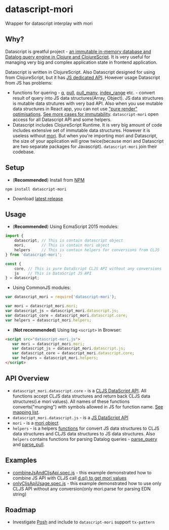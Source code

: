 # datascript-mori

Wrapper for datascript interplay with mori

## Why?

Datascript is greatful project - [an immutable in-memory database and Datalog query engine in Clojure and ClojureScript](https://github.com/tonsky/datascript). It is very useful for managing very big and complex application state in frontend application.

Datascript is written in ClojureScript. Also Datascript designed for using from ClojureScript, but it has [JS dedicated API](https://github.com/tonsky/datascript/wiki/Javascript-API#js-public-api). However usage Datascript from JS has problems:
 - functions for quering - [q](https://github.com/tonsky/datascript/blob/master/src/datascript/js.cljs#L69), [pull](https://github.com/tonsky/datascript/blob/master/src/datascript/js.cljs#L74), [pull_many](https://github.com/tonsky/datascript/blob/master/src/datascript/js.cljs#L80), [index_range](https://github.com/tonsky/datascript/blob/master/src/datascript/js.cljs#L145) etc. - convert result of query into JS data structures(Array, Object). JS data structures is mutable data strutures with very bad API. Also when you use mutable data structures in React app, you can not use ["pure render" optimisations](https://facebook.github.io/react/docs/pure-render-mixin.html). [See more cases for immutability](https://facebook.github.io/react/docs/advanced-performance.html#immutable-js-to-the-rescue). `datascript-mori` open access for all Datascript API and some helpers.
 - Datascript includes ClojureScript Runtime. It is very big amount of code includes extensive
 set of immutable data structures. However it is useless without [mori](https://github.com/swannodette/mori). But when you're importing mori and Datascript, the size of your application will grow twice(because mori and Datascript are two separate packages for Javascript). `datascript-mori` join their codebase.

## Setup

 - (**Recommended**) Install from [NPM](https://www.npmjs.org/package/datascript-mori)
 ```
 npm install datascript-mori
 ```
 - Download [latest release](https://github.com/typeetfunc/datascript-mori/releases/latest)

## Usage

 - (**Recommended**) Using EcmaScript 2015 modules:

 ```js
import {
     datascript, // This is contain datascript object
     mori,       // This is contain mori object
     helpers     // This is contain helpers for conversions from CLJS
} from 'datascript-mori';

const {
     core, // This is pure DataScript CLJS API without any conversions
     js    // This is DataScript JS API
} = datascript;
 ```

 - Using CommonJS modules:

 ```js
var datascript_mori = require('datascript-mori');

var mori = datascript_mori.mori;
var datascript_js = datascript_mori.datascript.js;
var datascript_core = datascript_mori.datascript.core;
var helpers = datascript_mori.helpers;
 ```

 - (**Not recommended**) Using tag `<script>` in Browser:

```html
<script src="datascript-mori.js">
   var mori = datascript_mori.mori;
   var datascript_js = datascript_mori.datascript.js;
   var datascript_core = datascript_mori.datascript.core;
   var helpers = datascript_mori.helpers;
</script>
```

## API Overview

- `datascript_mori.datascript.core` - is a [CLJS DataScript API](https://github.com/tonsky/datascript/wiki/API-overview). All functions accept CLJS data structures and return back CLJS data structures(i.e mori values). All names of these functions converts("munging") with symbols allowed in JS for function name. [See mapping list](https://github.com/typeetfunc/datascript-mori/wiki/Mapping-names-of-functions).
- `datascript_mori.datascript.js` - is a [JS DataScript API](https://github.com/tonsky/datascript/wiki/Javascript-API)
- `mori` - is a [mori object](http://swannodette.github.io/mori/)
- `helpers` - is a helpers [functions](https://github.com/typeetfunc/datascript-mori/blob/master/src/datascript_mori/core.cljs#L8-L47) for convert JS data structures to CLJS data structures and CLJS data structures to JS data structures. Also `helpers` contains functions for parsing Datalog queries -  [parse_query](https://github.com/tonsky/datascript/blob/master/src/datascript/parser.cljc#L732) and [parse_pull](https://github.com/tonsky/datascript/blob/master/src/datascript/pull_parser.cljc#L217).

## Examples

 - [combineJsAndCljsApi.spec.js](https://github.com/typeetfunc/datascript-mori/blob/master/release-js/test/combineJsAndCljsApi.spec.js) - this example demonstrated how to combine JS API with CLJS call [d.q() to get mori values](https://github.com/typeetfunc/datascript-mori/blob/master/release-js/test/combineJsAndCljsApi.spec.js#L48)
 -  [onlyCljsApiUsage.spec.js](https://github.com/typeetfunc/datascript-mori/blob/master/release-js/test/onlyCljsApiUsage.spec.js) - this example demonstrated how to use only CLJS API without any conversion(only mori.parse for parsing EDN string)

## Roadmap

 - Investigate [Posh](https://github.com/mpdairy/posh) and include to `datascript-mori` support `tx-pattern`
